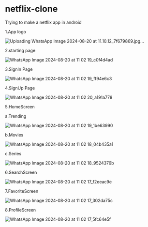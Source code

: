 # netflix-clone
Trying to make a netflix app in android


1.App logo


![Uploading WhatsApp Image 2024-08-20 at 11.10.12_7f679869.jpg…]()



2.starting page


![WhatsApp Image 2024-08-20 at 11 02 19_c0f4d4ad](https://github.com/user-attachments/assets/4881bdd3-4704-499f-a89f-aeea179a9657)


3.SignIn Page


![WhatsApp Image 2024-08-20 at 11 02 19_ff94e6c3](https://github.com/user-attachments/assets/b2221e7e-106b-4a09-8815-dd5d841d30c1)



4.SignUp Page


![WhatsApp Image 2024-08-20 at 11 02 20_a191a778](https://github.com/user-attachments/assets/23ebcdff-7cdd-4231-8f63-b4b6aeb34ce5)



5.HomeScreen

a.Trending

![WhatsApp Image 2024-08-20 at 11 02 19_1be63990](https://github.com/user-attachments/assets/c0fb488b-e69a-4567-946b-5411a9bc782b)


b.Movies

![WhatsApp Image 2024-08-20 at 11 02 18_04b435a1](https://github.com/user-attachments/assets/f6f5b6c6-7dcc-4345-82d9-875a8575caa0)

c.Series

![WhatsApp Image 2024-08-20 at 11 02 18_9524376b](https://github.com/user-attachments/assets/422ee44f-6845-4dde-ace0-5db57d3dbd69)


6.SearchScreen


![WhatsApp Image 2024-08-20 at 11 02 17_f2eeac9e](https://github.com/user-attachments/assets/1244cfe5-5ae2-4744-9683-2c9961af787c)


7.FavoriteScreen


![WhatsApp Image 2024-08-20 at 11 02 17_302da75c](https://github.com/user-attachments/assets/29a90209-3f01-4506-a26d-026be27765f4)


8.ProfileScreen

![WhatsApp Image 2024-08-20 at 11 02 17_5fc64e5f](https://github.com/user-attachments/assets/0658c888-9cb7-4979-9cfd-fbb5eb0abf53)

